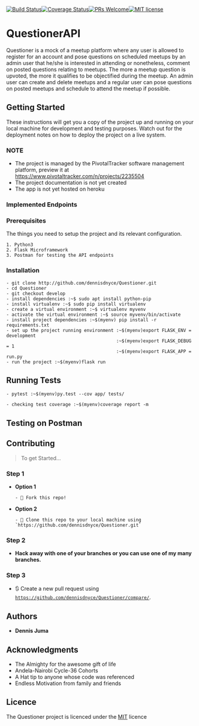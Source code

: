 [![Build Status](https://travis-ci.org/dennisdnyce/Questioner.svg?branch=develop)](https://travis-ci.org/dennisdnyce/Questioner)[![Coverage Status](https://coveralls.io/repos/github/dennisdnyce/Questioner/badge.svg?branch=develop)](https://coveralls.io/github/dennisdnyce/Questioner?branch=develop)[![PRs Welcome](https://img.shields.io/badge/PRs-welcome-brightgreen.svg?style=flat-square)](http://makeapullrequest.com)[![MIT license](http://img.shields.io/badge/license-MIT-brightgreen.svg)](http://opensource.org/licenses/MIT)

# QuestionerAPI
Questioner is a mock of a meetup platform where any user is allowed to register for an account and pose questions on scheduled meetups by an admin user that he/she is interested in attending or nonetheless, comment on posted questions relating to meetups. The more a meetup question is upvoted, the more it qualifies to be objectified during the meetup. An admin user can create and delete meetups and a regular user can pose questions on posted meetups and schedule to attend the meetup if possible.

## Getting Started
These instructions will get you a copy of the project up and running on your local machine for development and testing purposes. Watch out for the deployment notes on how to deploy the project on a live system.

### NOTE
- The project is managed by the PivotalTracker software management platform, preview it at https://www.pivotaltracker.com/n/projects/2235504
- The project documentation is not yet created
- The app is not yet hosted on heroku

### Implemented Endpoints


### Prerequisites
The things you need to setup the project and its relevant configuration.

```
1. Python3
2. Flask Microframework
3. Postman for testing the API endpoints

```
### Installation

```
- git clone http://github.com/dennisdnyce/Questioner.git
- cd Questioner
- git checkout develop
- install dependencies :~$ sudo apt install python-pip
- install virtualenv :~$ sudo pip install virtualenv
- create a virtual environment :~$ virtualenv myvenv
- activate the virtual environment :~$ source myvenv/bin/activate
- install project dependencies :~$(myenv) pip install -r requirements.txt
- set up the project running environment :~$(myenv)export FLASK_ENV = development
                                         :~$(myenv)export FLASK_DEBUG = 1
                                         :~$(myenv)export FLASK_APP = run.py
- run the project :~$(myenv)flask run                                          
```
## Running Tests
```
- pytest :~$(myenv)py.test --cov app/ tests/

- checking test coverage :~$(myenv)coverage report -m
```
## Testing on Postman

## Contributing
> To get Started...

### Step 1
- **Option 1**

      - 🍴 Fork this repo!

- **Option 2**   

      - 👯 Clone this repo to your local machine using `https://github.com/dennisdnyce/Questioner.git`

### Step 2
- **Hack away with one of your branches or you can use one of my many branches.**

### Step 3
- 🔃 Create a new pull request using <a href="https://github.com/dennisdnyce/Questioner/compare/" target="_blank">`https://github.com/dennisdnyce/Questioner/compare/`</a>.

## Authors

* **Dennis Juma**

## Acknowledgments

* The Almighty for the awesome gift of life
* Andela-Nairobi Cycle-36 Cohorts
* A Hat tip to anyone whose code was referenced
* Endless Motivation from family and friends

## Licence
The Questioner project is licenced under the <a href="https://opensource.org/licenses/MIT" target="_blank">MIT</a> licence
